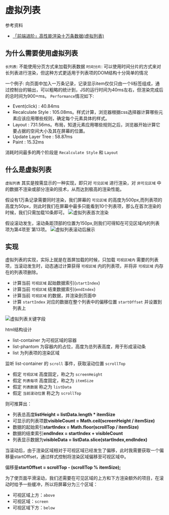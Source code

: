 # 虚拟列表

参考资料

- [「前端进阶」高性能渲染十万条数据(虚拟列表)](https://juejin.cn/post/6844903982742110216)

## 为什么需要使用虚拟列表

`长列表`: 不能使用分页方式来加载列表数据
`时间分片`: 可以使用时间分片的方式来对长列表进行渲染，但这种方式更适用于列表项的DOM结构十分简单的情况

一个例子: 向页面中加入一万条记录，记录显示item仅仅只由一个li标签组成，通过控制台的输出，可以粗略的统计到，JS的运行时间为40ms左右，但渲染完成后的总时间为900+ms。
`Performance`情况如下:

- Event(click) : 40.84ms
- Recalculate Style : 105.08ms。样式计算，浏览器根据css选择器计算哪些元素应该应用哪些规则，确定每个元素具体的样式。
- Layout : 731.56ms。布局，知道元素应用哪些规则之后，浏览器开始计算它要占据的空间大小及其在屏幕的位置。
- Update Layer Tree : 58.87ms
- Paint : 15.32ms

消耗时间最多的两个阶段是 `Recalculate Style` 和 `Layout`

## 什么是虚拟列表

`虚拟列表` 其实是按需显示的一种实现，即只对 `可见区域` 进行渲染，对 `非可见区域` 中的数据不渲染或部分渲染的技术，从而达到极高的渲染性能。

假设有1万条记录需要同时渲染，我们屏幕的 `可见区域` 的高度为500px,而列表项的高度为50px，则此时我们在屏幕中最多只能看到10个列表项，那么在首次渲染的时候，我们只需加载10条即可。
![虚拟列表首次渲染](https://p1-jj.byteimg.com/tos-cn-i-t2oaga2asx/gold-user-assets/2019/10/29/16e15195cf16a558~tplv-t2oaga2asx-zoom-in-crop-mark:3024:0:0:0.awebp)

假设滚动发生，滚动条距顶部的位置为150px,则我们可得知在可见区域内的列表项为第4项至`第13项。
![虚拟列表滚动后展示](https://p1-jj.byteimg.com/tos-cn-i-t2oaga2asx/gold-user-assets/2019/10/29/16e15197c273cbd9~tplv-t2oaga2asx-zoom-in-crop-mark:3024:0:0:0.awebp)

## 实现

虚拟列表的实现，实际上就是在首屏加载的时候，只加载 `可视区域内` 需要的列表项，当滚动发生时，动态通过计算获得 `可视区域` 内的列表项，并将非 `可视区域` 内存在的列表项删除。

- 计算当前 `可视区域` 起始数据索引(`startIndex`)
- 计算当前 `可视区域` 结束数据索引(`endIndex`)
- 计算当前 `可视区域` 的数据，并渲染到页面中
- 计算 `startIndex` 对应的数据在整个列表中的偏移位置 `startOffset` 并设置到列表上

![虚拟列表关键字段](https://p1-jj.byteimg.com/tos-cn-i-t2oaga2asx/gold-user-assets/2019/10/29/16e1519a393dee2c~tplv-t2oaga2asx-zoom-in-crop-mark:3024:0:0:0.awebp)

html结构设计

- list-container 为可视区域的容器
- list-phantom 为容器内的占位，高度为总列表高度，用于形成滚动条
- list 为列表项的渲染区域

监听 list-container 的 `scroll` 事件，获取滚动位置 `scrollTop`

- 假定 `可视区域` 高度固定，称之为 `screenHeight`
- 假定 `列表每项` 高度固定，称之为 `itemSize`
- 假定 `列表数据` 称之为 `listData`
- 假定 `当前滚动位置` 称之为 `scrollTop`

则可推算出：

- 列表总高度**listHeight = listData.length * itemSize**
- 可显示的列表项数**visibleCount = Math.ceil(screenHeight / itemSize)**
- 数据的起始索引**startIndex = Math.floor(scrollTop / itemSize)**
- 数据的结束索引**endIndex = startIndex + visibleCount**
- 列表显示数据为**visibleData = listData.slice(startIndex,endIndex)**

当滚动后，由于渲染区域相对于可视区域已经发生了偏移，此时我需要获取一个偏移量startOffset，通过样式控制将渲染区域偏移至可视区域中。

偏移量**startOffset = scrollTop - (scrollTop % itemSize);**

为了使页面平滑滚动，我们还需要在可见区域的上方和下方渲染额外的项目，在滚动时给予一些缓冲，所以将屏幕分为三个区域：

- 可视区域上方：`above`
- 可视区域：`screen`
- 可视区域下方：`below`